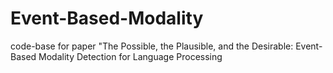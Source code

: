 # Event-Based-Modality
code-base for paper "The Possible, the Plausible, and the Desirable: Event-Based Modality Detection for Language Processing
